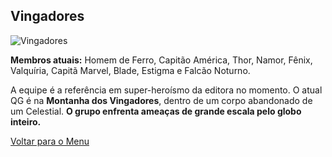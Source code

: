 ## Vingadores

![Vingadores](https://secureservercdn.net/198.71.233.187/eb6.f93.myftpupload.com/wp-content/uploads/2022/04/falcao-noturno-vingadores-3-666x1024.jpg)

**Membros atuais:**  Homem de Ferro, Capitão América, Thor, Namor, Fênix, Valquíria, Capitã Marvel, Blade, Estigma e Falcão Noturno.

A equipe é a referência em super-heroísmo da editora no momento. O atual QG é na  **Montanha dos Vingadores**, dentro de um corpo abandonado de um Celestial.  **O grupo enfrenta ameaças de grande escala pelo globo inteiro.**

[Voltar para o Menu](https://github.com/GuhBrando/super-equipes)